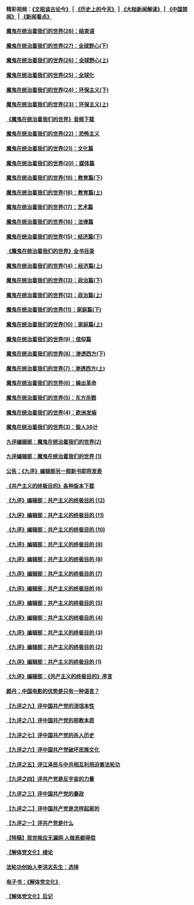 #### 精彩视频：[《文昭谈古论今》](http://45.76.195.252/wenzhao) | [《历史上的今天》](http://45.76.195.252/today-in-history) | [《大陆新闻解读》](http://45.76.195.252/ntdtv-comedy) | [《中国禁闻》](http://45.76.195.252/ntdtv-news) | [《新闻看点》](http://45.76.195.252/news-insight) 

 #### [魔鬼在统治着我们的世界(28)：结束语](../pages/nsc422/n10936246.md?t=02110931) 

#### [魔鬼在统治着我们的世界(27)：全球野心(下)](../pages/nsc422/n10928319.md?t=02110931) 

#### [魔鬼在统治着我们的世界(26)：全球野心(上)](../pages/nsc422/n10900318.md?t=02110931) 

#### [魔鬼在统治着我们的世界(25)：全球化](../pages/nsc422/n10788205.md?t=02110931) 

#### [魔鬼在统治着我们的世界(24)：环保主义(下)](../pages/nsc422/n10695307.md?t=02110931) 

#### [魔鬼在统治着我们的世界(23)：环保主义(上)](../pages/nsc422/n10688613.md?t=02110931) 

#### [《魔鬼在统治着我们的世界》音频下载](../pages/nsc422/n10635553.md?t=02110931) 

#### [魔鬼在统治着我们的世界(22)：恐怖主义](../pages/nsc422/n10614727.md?t=02110931) 

#### [魔鬼在统治着我们的世界(21)：文化篇](../pages/nsc422/n10597706.md?t=02110931) 

#### [魔鬼在统治着我们的世界(20)：媒体篇](../pages/nsc422/n10586579.md?t=02110931) 

#### [魔鬼在统治着我们的世界(19)：教育篇(下)](../pages/nsc422/n10564808.md?t=02110931) 

#### [魔鬼在统治着我们的世界(18)：教育篇(上)](../pages/nsc422/n10526970.md?t=02110931) 

#### [魔鬼在统治着我们的世界(17)：艺术篇](../pages/nsc422/n10499093.md?t=02110931) 

#### [魔鬼在统治着我们的世界(16)：法律篇](../pages/nsc422/n10485969.md?t=02110931) 

#### [魔鬼在统治着我们的世界(15)：经济篇(下)](../pages/nsc422/n10469975.md?t=02110931) 

#### [《魔鬼在统治着我们的世界》全书目录](../pages/nsc422/n10464261.md?t=02110931) 

#### [魔鬼在统治着我们的世界(14)：经济篇(上)](../pages/nsc422/n10457370.md?t=02110931) 

#### [魔鬼在统治着我们的世界(13)：政治篇(下)](../pages/nsc422/n10448270.md?t=02110931) 

#### [魔鬼在统治着我们的世界(12)：政治篇(上)](../pages/nsc422/n10444576.md?t=02110931) 

#### [魔鬼在统治着我们的世界(11)：家庭篇(下)](../pages/nsc422/n10440961.md?t=02110931) 

#### [魔鬼在统治着我们的世界(10)：家庭篇(上)](../pages/nsc422/n10435448.md?t=02110931) 

#### [魔鬼在统治着我们的世界(9)：信仰篇](../pages/nsc422/n10432159.md?t=02110931) 

#### [魔鬼在统治着我们的世界(8)：渗透西方(下)](../pages/nsc422/n10429603.md?t=02110931) 

#### [魔鬼在统治着我们的世界(7)：渗透西方(上)](../pages/nsc422/n10426013.md?t=02110931) 

#### [魔鬼在统治着我们的世界(6)：输出革命](../pages/nsc422/n10421536.md?t=02110931) 

#### [魔鬼在统治着我们的世界(5)：东方杀戮](../pages/nsc422/n10417707.md?t=02110931) 

#### [魔鬼在统治着我们的世界(4)：欧洲发端](../pages/nsc422/n10414890.md?t=02110931) 

#### [魔鬼在统治着我们的世界(3)：毁人36计](../pages/nsc422/n10411583.md?t=02110931) 

#### [九评编辑部：魔鬼在统治着我们的世界(2)](../pages/nsc422/n10410036.md?t=02110931) 

#### [九评编辑部：魔鬼在统治着我们的世界 (1)](../pages/nsc422/n10406825.md?t=02110931) 

#### [公告：《九评》编辑部另一部新书即将发表](../pages/nsc422/n10405104.md?t=02110931) 

#### [《共产主义的终极目的》各种版本下载](../pages/nsc422/n10022138.md?t=02110931) 

#### [《九评》编辑部：共产主义的终极目的 (12)](../pages/nsc422/n9933272.md?t=02110931) 

#### [《九评》编辑部：共产主义的终极目的 (11)](../pages/nsc422/n9924973.md?t=02110931) 

#### [《九评》编辑部：共产主义的终极目的 (10)](../pages/nsc422/n9920883.md?t=02110931) 

#### [《九评》编辑部：共产主义的终极目的 (9)](../pages/nsc422/n9916363.md?t=02110931) 

#### [《九评》编辑部：共产主义的终极目的 (8)](../pages/nsc422/n9912488.md?t=02110931) 

#### [《九评》编辑部：共产主义的终极目的 (7)](../pages/nsc422/n9901176.md?t=02110931) 

#### [《九评》编辑部：共产主义的终极目的 (6)](../pages/nsc422/n9899359.md?t=02110931) 

#### [《九评》编辑部：共产主义的终极目的 (5)](../pages/nsc422/n9893174.md?t=02110931) 

#### [《九评》编辑部：共产主义的终极目的 (4)](../pages/nsc422/n9891246.md?t=02110931) 

#### [《九评》编辑部：共产主义的终极目的 (3)](../pages/nsc422/n9879879.md?t=02110931) 

#### [《九评》编辑部：共产主义的终极目的 (2)](../pages/nsc422/n9876205.md?t=02110931) 

#### [《九评》编辑部：共产主义的终极目的 (1)](../pages/nsc422/n9865857.md?t=02110931) 

#### [《九评》编辑部：《共产主义的终极目的》序言](../pages/nsc422/n9862666.md?t=02110931) 

#### [颜丹：中国电影的优势是只有一种语言？](../pages/nsc422/n9583062.md?t=02110931) 

#### [【九评之九】评中国共产党的流氓本性](../pages/nsc422/n737542.md?t=02110931) 

#### [【九评之八】评中国共产党的邪教本质](../pages/nsc422/n735942.md?t=02110931) 

#### [【九评之七】评中国共产党的杀人历史](../pages/nsc422/n733806.md?t=02110931) 

#### [【九评之六】评中国共产党破坏民族文化](../pages/nsc422/n731667.md?t=02110931) 

#### [【九评之五】评江泽民与中共相互利用迫害法轮功](../pages/nsc422/n730058.md?t=02110931) 

#### [【九评之四】评共产党是反宇宙的力量](../pages/nsc422/n727814.md?t=02110931) 

#### [【九评之三】评中国共产党的暴政](../pages/nsc422/n725597.md?t=02110931) 

#### [【九评之二】评中国共产党是怎样起家的](../pages/nsc422/n723946.md?t=02110931) 

#### [【九评之一】评共产党是什么](../pages/nsc422/n722529.md?t=02110931) 

#### [【特稿】现世报应无漏网 人做恶都得偿](../pages/nsc422/n4215167.md?t=02110931) 

#### [【解体党文化】绪论](../pages/nsc422/n1449356.md?t=02110931) 

#### [法轮功创始人李洪志先生：选择](../pages/nsc422/n3580738.md?t=02110931) 

#### [电子书：《解体党文化》](../pages/nsc422/n1573484.md?t=02110931) 

#### [【解体党文化】后记](../pages/nsc422/n1531999.md?t=02110931) 

